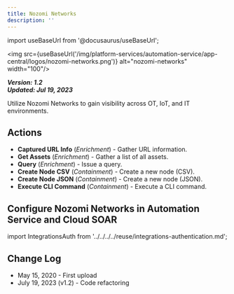 ```yaml
---
title: Nozomi Networks
description: ''
---
```

import useBaseUrl from '@docusaurus/useBaseUrl';

<img src={useBaseUrl('/img/platform-services/automation-service/app-central/logos/nozomi-networks.png')} alt="nozomi-networks" width="100"/>

***Version: 1.2  
Updated: Jul 19, 2023***

Utilize Nozomi Networks to gain visibility across OT, IoT, and IT environments.

## Actions

* **Captured URL Info** (*Enrichment*) - Gather URL information.
* **Get Assets** (*Enrichment*) - Gather a list of all assets.
* **Query** (*Enrichment*) - Issue a query.
* **Create Node CSV** (*Containment*) - Create a new node (CSV).
* **Create Node JSON** (*Containment*) - Create a new node (JSON).
* **Execute CLI Command** (*Containment*) - Execute a CLI command.

## Configure Nozomi Networks in Automation Service and Cloud SOAR

import IntegrationsAuth from '../../../../reuse/integrations-authentication.md';

<IntegrationsAuth/>

## Change Log

* May 15, 2020 - First upload
* July 19, 2023 (v1.2) - Code refactoring
